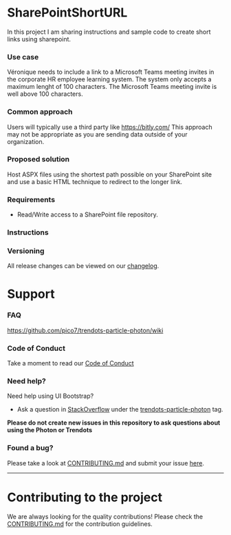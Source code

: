 # SharePointShortURL

In this project I am sharing instructions and sample code to create short links using sharepoint.

### Use case
Véronique needs to include a link to a Microsoft Teams meeting invites in the corporate HR employee learning system. The system only accepts a maximum lenght of 100 characters. The Microsoft Teams meeting invite is well above 100 characters.

### Common approach 
Users will typically use a third party like https://bitly.com/
This approach may not be appropriate as you are sending data outside of your organization.

### Proposed solution
Host ASPX files using the shortest path possible on your SharePoint site and use a basic HTML technique to redirect to the longer link.  

### Requirements
* Read/Write access to a SharePoint file repository.

### Instructions




### Versioning

All release changes can be viewed on our [changelog](CHANGELOG.md).

# Support

### FAQ

https://github.com/pico7/trendots-particle-photon/wiki

### Code of Conduct

Take a moment to read our [Code of Conduct](CODE_OF_CONDUCT.md)

### Need help?
Need help using UI Bootstrap?

* Ask a question in [StackOverflow](http://stackoverflow.com/) under the [trendots-particle-photon](http://stackoverflow.com/questions/tagged/trendots-particle-photon) tag.

**Please do not create new issues in this repository to ask questions about using the Photon or Trendots**

### Found a bug?
Please take a look at [CONTRIBUTING.md](CONTRIBUTING.md#you-think-youve-found-a-bug) and submit your issue [here](https://github.com/pico7/trendots-particle-photon/issues/new).


----


# Contributing to the project

We are always looking for the quality contributions! Please check the [CONTRIBUTING.md](CONTRIBUTING.md) for the contribution guidelines.

